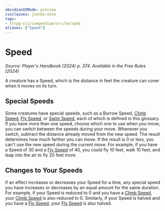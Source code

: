 ```yaml
---
obsidianUIMode: preview
cssclasses: json5e-note
tags:
- ttrpg-cli/compendium/src/5e/xphb
aliases: ["Speed"]
---
```

# Speed
*Source: Player's Handbook (2024) p. 374. Available in the Free Rules (2024)* 

A creature has a Speed, which is the distance in feet the creature can cover when it moves on its turn.

## Special Speeds

Some creatures have special speeds, such as a Burrow Speed, [Climb Speed](3-Compendium/rules/variant-rules/climb-speed-xphb.md), [Fly Speed](3-Compendium/rules/variant-rules/fly-speed-xphb.md), or [Swim Speed](3-Compendium/rules/variant-rules/swim-speed-xphb.md), each of which is defined in this glossary. If you have more than one speed, choose which one to use when you move; you can switch between the speeds during your move. Whenever you switch, subtract the distance already moved from the new speed. The result determines how much farther you can move. If the result is 0 or less, you can't use the new speed during the current move. For example, if you have a Speed of 30 and a [Fly Speed](3-Compendium/rules/variant-rules/fly-speed-xphb.md) of 40, you could fly 10 feet, walk 10 feet, and leap into the air to fly 20 feet more.

## Changes to Your Speeds

If an effect increases or decreases your Speed for a time, any special speed you have increases or decreases by an equal amount for the same duration. For example, if your Speed is reduced to 0 and you have a [Climb Speed](3-Compendium/rules/variant-rules/climb-speed-xphb.md), your [Climb Speed](3-Compendium/rules/variant-rules/climb-speed-xphb.md) is also reduced to 0. Similarly, if your Speed is halved and you have a [Fly Speed](3-Compendium/rules/variant-rules/fly-speed-xphb.md), your [Fly Speed](3-Compendium/rules/variant-rules/fly-speed-xphb.md) is also halved.